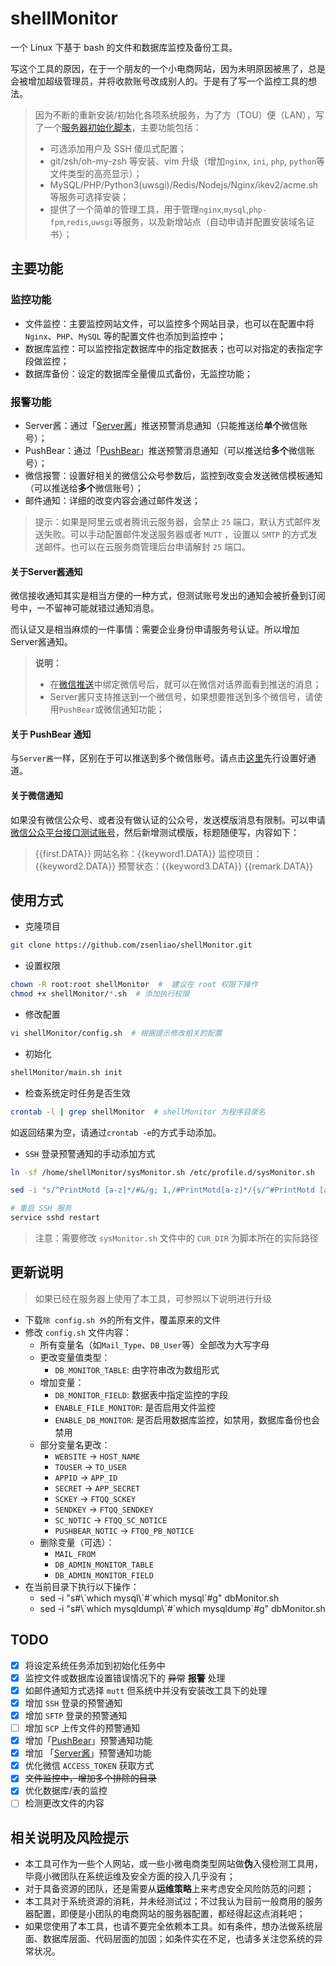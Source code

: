 # shellMonitor
一个 Linux 下基于 bash 的文件和数据库监控及备份工具。

写这个工具的原因，在于一个朋友的一个小电商网站，因为未明原因被黑了，总是会被增加超级管理员，并将收款账号改成别人的。于是有了写一个监控工具的想法。

> 因为不断的重新安装/初始化各项系统服务，为了方（TOU）便（LAN），写了一个[服务器初始化脚本](https://github.com/zsenliao/initServer)，主要功能包括：
> * 可选添加用户及 SSH 傻瓜式配置；
> * git/zsh/oh-my-zsh 等安装、vim 升级（增加`nginx`, `ini`, `php`, `python`等文件类型的高亮显示）；
> * MySQL/PHP/Python3(uwsgi)/Redis/Nodejs/Nginx/ikev2/acme.sh 等服务可选择安装；
> * 提供了一个简单的管理工具，用于管理`nginx`,`mysql`,`php-fpm`,`redis`,`uwsgi`等服务，以及新增站点（自动申请并配置安装域名证书）；

## 主要功能

### 监控功能
* 文件监控：主要监控网站文件，可以监控多个网站目录，也可以在配置中将 `Nginx`、`PHP`、`MySQL` 等的配置文件也添加到监控中；
* 数据库监控：可以监控指定数据库中的指定数据表；也可以对指定的表指定字段做监控；
* 数据库备份：设定的数据库全量傻瓜式备份，无监控功能；

### 报警功能
* Server酱：通过「[Server酱](http://sc.ftqq.com/3.version)」推送预警消息通知（只能推送给**单个**微信账号）；
* PushBear：通过「[PushBear](https://pushbear.ftqq.com/admin/#/)」推送预警消息通知（可以推送给**多个**微信账号）；
* 微信报警：设置好相关的微信公众号参数后，监控到改变会发送微信模板通知（可以推送给**多个**微信账号）；
* 邮件通知：详细的改变内容会通过邮件发送；
> 提示：如果是阿里云或者腾讯云服务器，会禁止 `25` 端口，默认方式邮件发送失败。可以手动配置邮件发送服务器或者 `MUTT` ，设置以 `SMTP` 的方式发送邮件。也可以在云服务商管理后台申请解封 `25` 端口。

#### 关于Server酱通知
微信接收通知其实是相当方便的一种方式，但测试账号发出的通知会被折叠到订阅号中，一不留神可能就错过通知消息。

而认证又是相当麻烦的一件事情：需要企业身份申请服务号认证。所以增加Server酱通知。

> **说明：**
> * 在[微信推送](http://sc.ftqq.com/?c=wechat&a=bind)中绑定微信号后，就可以在微信对话界面看到推送的消息；
> * Server酱只支持推送到一个微信号，如果想要推送到多个微信号，请使用`PushBear`或微信通知功能；

#### 关于 PushBear 通知
与`Server酱`一样，区别在于可以推送到多个微信账号。请点击[这里](https://pushbear.ftqq.com/admin/#/channel)先行设置好通道。

#### 关于微信通知
如果没有微信公众号、或者没有做认证的公众号，发送模版消息有限制。可以申请[微信公众平台接口测试账号](https://mp.weixin.qq.com/debug/cgi-bin/sandbox?t=sandbox/login)，然后新增测试模版，标题随便写，内容如下：

> {{first.DATA}}
> 网站名称：{{keyword1.DATA}}
> 监控项目：{{keyword2.DATA}}
> 预警状态：{{keyword3.DATA}} 
> {{remark.DATA}}

## 使用方式

* 克隆项目
```bash
git clone https://github.com/zsenliao/shellMonitor.git
```

* 设置权限
```bash
chown -R root:root shellMonitor  #  建议在 root 权限下操作
chmod +x shellMonitor/*.sh  # 添加执行权限
```

* 修改配置
```bash
vi shellMonitor/config.sh  # 根据提示修改相关的配置
```

* 初始化
```bash
shellMonitor/main.sh init
```

* 检查系统定时任务是否生效
```bash
crontab -l | grep shellMonitor  # shellMonitor 为程序目录名
```
如返回结果为空，请通过`crontab -e`的方式手动添加。

* `SSH` 登录预警通知的手动添加方式
```bash
ln -sf /home/shellMonitor/sysMonitor.sh /etc/profile.d/sysMonitor.sh

sed -i "s/^PrintMotd [a-z]*/#&/g; 1,/#PrintMotd[a-z]*/{s/^#PrintMotd [a-z]*/PrintMotd no/g}" /etc/ssh/sshd_config

# 重启 SSH 服务
service sshd restart
```
> 注意：需要修改 `sysMonitor.sh` 文件中的 `CUR_DIR` 为脚本所在的实际路径

## 更新说明
> 如果已经在服务器上使用了本工具，可参照以下说明进行升级
* 下载`除 config.sh 外`的所有文件，覆盖原来的文件
* 修改 `config.sh` 文件内容：
  * 所有变量名（如`Mail_Type`、`DB_User`等）全部改为大写字母
  * 更改变量值类型：
    * `DB_MONITOR_TABLE`: 由字符串改为数组形式
  * 增加变量：
    * `DB_MONITOR_FIELD`: 数据表中指定监控的字段
    * `ENABLE_FILE_MONITOR`: 是否启用文件监控
    * `ENABLE_DB_MONITOR`: 是否启用数据库监控，如禁用，数据库备份也会禁用
  * 部分变量名更改：
    * `WEBSITE`        → `HOST_NAME`
    * `TOUSER`         → `TO_USER`
    * `APPID`          → `APP_ID`
    * `SECRET`         → `APP_SECRET`
    * `SCKEY`          → `FTQQ_SCKEY`
    * `SENDKEY`        → `FTQQ_SENDKEY`
    * `SC_NOTIC`       → `FTQQ_SC_NOTICE`
    * `PUSHBEAR_NOTIC` → `FTQQ_PB_NOTICE`
  * 删除变量（可选）：
    * `MAIL_FROM`
    * `DB_ADMIN_MONITOR_TABLE`
    * `DB_ADMIN_MONITOR_FIELD`
* 在当前目录下执行以下操作：
  * sed -i "s#\\\`which mysql\\\`#\`which mysql\`#g" dbMonitor.sh
  * sed -i "s#\\\`which mysqldump\\\`#\`which mysqldump\`#g" dbMonitor.sh

## TODO
* [x] 将设定系统任务添加到初始化任务中
* [x] 监控文件或数据库设置错误情况下的 ~~异常~~ **报警** 处理
* [x] 如邮件通知方式选择 `mutt` 但系统中并没有安装改工具下的处理
* [x] 增加 `SSH` 登录的预警通知
* [x] 增加 `SFTP` 登录的预警通知
* [ ] 增加 `SCP` 上传文件的预警通知
* [x] 增加「[PushBear](http://pushbear.ftqq.com/admin/#/api)」预警通知功能
* [x] 增加 「[Server酱](http://sc.ftqq.com/3.version)」预警通知功能
* [x] 优化微信 `ACCESS_TOKEN` 获取方式
* [x] ~~文件监控中，增加多个排除的目录~~
* [x] 优化数据库/表的监控
* [ ] 检测更改文件的内容

## 相关说明及风险提示
* 本工具可作为一些个人网站，或一些小微电商类型网站做**伪**入侵检测工具用，毕竟小微团队在系统运维及安全方面的投入几乎没有；
* 对于具备资源的团队，还是需要从**运维策略**上来考虑安全风险防范的问题；
* 本工具对于系统资源的消耗，并未经测试过；不过我认为目前一般商用的服务器配置，即便是小团队的电商网站的服务器配置，都经得起这点消耗吧；
* 如果您使用了本工具，也请不要完全依赖本工具。如有条件，想办法做系统层面、数据库层面、代码层面的加固；如条件实在不足，也请多关注您系统的异常状况。

